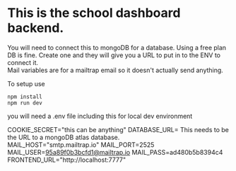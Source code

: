 # This is the school dashboard backend.  
You will need to connect this to mongoDB for a database.  Using a free plan DB is fine.  Create one and they will give you a URL to put in to the ENV to connect it.  
Mail variables are for a mailtrap email so it doesn't actually send anything.  

To setup use 
```
npm install 
npm run dev 
```

you will need a .env file including this for local dev environment

COOKIE_SECRET="this can be anything"
DATABASE_URL= This needs to be the URL to a mongoDB atlas database.  
MAIL_HOST="smtp.mailtrap.io"
MAIL_PORT=2525
MAIL_USER=95a89f0b3bcfd1@mailtrap.io
MAIL_PASS=ad480b5b8394c4
FRONTEND_URL="http://localhost:7777"